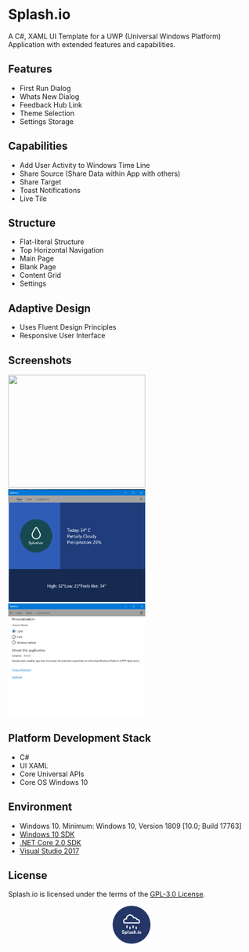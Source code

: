 # Splash.io

A C#, XAML UI Template for a UWP (Universal Windows Platform) Application with extended features and capabilities.

## Features
* First Run Dialog
* Whats New Dialog
* Feedback Hub Link
* Theme Selection
* Settings Storage

## Capabilities
* Add User Activity to Windows Time Line
* Share Source (Share Data within App with others)
* Share Target 
* Toast Notifications
* Live Tile

## Structure
* Flat-literal Structure
* Top Horizontal Navigation
* Main Page
* Blank Page
* Content Grid
* Settings

## Adaptive Design
* Uses Fluent Design Principles
* Responsive User Interface

## Screenshots
<p align="left">
  <img width="280" height="230" src=./Splash.io/Assets/Screenshots/WelcomeScreen-Light.png>
  <img width="280" height="230" src=./Splash.io/Assets/Screenshots/MainScreen-Light.png>
  <img width="280" height="230" src=./Splash.io/Assets/Screenshots/SettingsScreen-Light.png>
</p>

## Platform Development Stack
* C#
* UI XAML
* Core Universal APIs
* Core OS Windows 10

## Environment
- Windows 10. Minimum: Windows 10, Version 1809 [10.0; Build 17763]
- [Windows 10 SDK](https://developer.microsoft.com/windows/downloads/windows-10-sdk)
- [.NET Core 2.0 SDK](https://www.microsoft.com/net/core)
- [Visual Studio 2017](https://visualstudio.microsoft.com/downloads/)

## License
Splash.io is licensed under the terms of the [GPL-3.0 License](/LICENSE). 

<p align="middle">
  <img width="80" height="80" src=logo.png>
</p>
